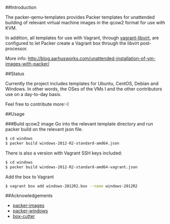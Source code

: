 ##Introduction

The packer-qemu-templates provides Packer templates for unattended building of
relevant virtual machine images in the qcow2 format for use with KVM.

In addition, all templates for use with Vagrant, through [vagrant-libvirt](https://github.com/pradels/vagrant-libvirt), are configured to let Packer create a Vagrant box through the libvirt post-processor. 

More info: http://blog.aarhusworks.com/unattended-installation-of-vm-images-with-packer/

##Status

Currently the project includes templates for Ubuntu, CentOS, Debian and Windows. In other words, the OSes of the VMs I and the other contributors use on a day-to-day basis.

Feel free to contribute more:-) 

##Usage

###Build qcow2 image
Go into the relevant template directory and run packer build on
the relevant json file.

```bash
$ cd windows
$ packer build windows-2012-R2-standard-amd64.json
```

There is also a version with Vagrant SSH keys included:

```bash
$ cd windows
$ packer build windows-2012-R2-standard-amd64-vagrant.json
```

Add the box to Vagrant
```bash
$ vagrant box add windows-2012R2.box --name windows-2012R2
```

##Acknowledgements

* [packer-images](https://github.com/opentable/packer-images.git)
* [packer-windows](https://github.com/joefitzgerald/packer-windows)
* [box-cutter](https://github.com/boxcutter/)

